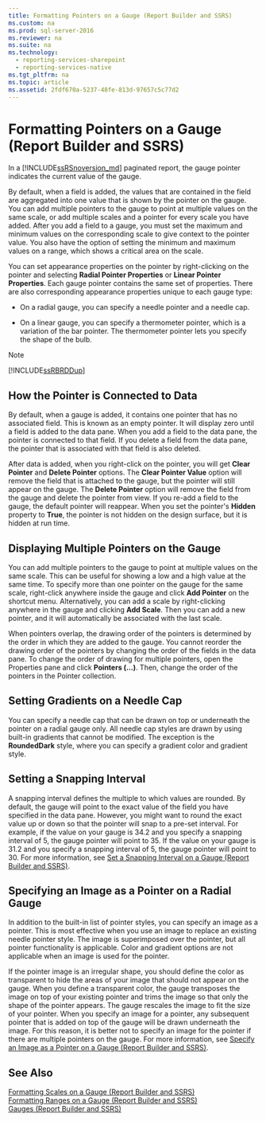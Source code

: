 ```yaml
---
title: Formatting Pointers on a Gauge (Report Builder and SSRS)
ms.custom: na
ms.prod: sql-server-2016
ms.reviewer: na
ms.suite: na
ms.technology: 
  - reporting-services-sharepoint
  - reporting-services-native
ms.tgt_pltfrm: na
ms.topic: article
ms.assetid: 2fdf670a-5237-48fe-813d-97657c5c77d2
---
```

# Formatting Pointers on a Gauge (Report Builder and SSRS)
 In a [!INCLUDE[ssRSnoversion_md](../../Token\Other/ssRSnoversion_md.md)] paginated report, the gauge pointer indicates the current value of the gauge.   
   
 By default, when a field is added, the values that are contained in the field are aggregated into one value that is shown by the pointer on the gauge. You can add multiple pointers to the gauge to point at multiple values on the same scale, or add multiple scales and a pointer for every scale you have added. After you add a field to a gauge, you must set the maximum and minimum values on the corresponding scale to give context to the pointer value. You also have the option of setting the minimum and maximum values on a range, which shows a critical area on the scale.  
  
 You can set appearance properties on the pointer by right\-clicking on the pointer and selecting **Radial Pointer Properties** or **Linear Pointer Properties**. Each gauge pointer contains the same set of properties. There are also corresponding appearance properties unique to each gauge type:  
  
-   On a radial gauge, you can specify a needle pointer and a needle cap.  
  
-   On a linear gauge, you can specify a thermometer pointer, which is a variation of the bar pointer. The thermometer pointer lets you specify the shape of the bulb.  
  
> [!NOTE]  
>  [!INCLUDE[ssRBRDDup](../../Token\Other/ssRBRDDup_md.md)]  
  
##  <a name="HowPointer"></a> How the Pointer is Connected to Data  
 By default, when a gauge is added, it contains one pointer that has no associated field. This is known as an empty pointer. It will display zero until a field is added to the data pane. When you add a field to the data pane, the pointer is connected to that field. If you delete a field from the data pane, the pointer that is associated with that field is also deleted.  
  
 After data is added, when you right\-click on the pointer, you will get **Clear Pointer** and **Delete Pointer** options. The **Clear Pointer Value** option will remove the field that is attached to the gauge, but the pointer will still appear on the gauge. The **Delete Pointer** option will remove the field from the gauge and delete the pointer from view. If you re\-add a field to the gauge, the default pointer will reappear. When you set the pointer's **Hidden** property to **True**, the pointer is not hidden on the design surface, but it is hidden at run time.  
  
##  <a name="DisplayingMultiple"></a> Displaying Multiple Pointers on the Gauge  
 You can add multiple pointers to the gauge to point at multiple values on the same scale. This can be useful for showing a low and a high value at the same time. To specify more than one pointer on the gauge for the same scale, right\-click anywhere inside the gauge and click **Add Pointer** on the shortcut menu. Alternatively, you can add a scale by right\-clicking anywhere in the gauge and clicking **Add Scale**. Then you can add a new pointer, and it will automatically be associated with the last scale.  
  
 When pointers overlap, the drawing order of the pointers is determined by the order in which they are added to the gauge. You cannot reorder the drawing order of the pointers by changing the order of the fields in the data pane. To change the order of drawing for multiple pointers, open the Properties pane and click **Pointers \(…\)**. Then, change the order of the pointers in the Pointer collection.  
  
##  <a name="SettingGradients"></a> Setting Gradients on a Needle Cap  
 You can specify a needle cap that can be drawn on top or underneath the pointer on a radial gauge only. All needle cap styles are drawn by using built\-in gradients that cannot be modified. The exception is the **RoundedDark** style, where you can specify a gradient color and gradient style.  
  
##  <a name="SettingSnappingInterval"></a> Setting a Snapping Interval  
 A snapping interval defines the multiple to which values are rounded. By default, the gauge will point to the exact value of the field you have specified in the data pane. However, you might want to round the exact value up or down so that the pointer will snap to a pre\-set interval. For example, if the value on your gauge is 34.2 and you specify a snapping interval of 5, the gauge pointer will point to 35. If the value on your gauge is 31.2 and you specify a snapping interval of 5, the gauge pointer will point to 30. For more information, see [Set a Snapping Interval on a Gauge \(Report Builder and SSRS\)](assetId:///0ece7297-6e2f-47fb-835d-b9e9cce53fe2).  
  
##  <a name="SpecifyingImage"></a> Specifying an Image as a Pointer on a Radial Gauge  
 In addition to the built\-in list of pointer styles, you can specify an image as a pointer. This is most effective when you use an image to replace an existing needle pointer style. The image is superimposed over the pointer, but all pointer functionality is applicable. Color and gradient options are not applicable when an image is used for the pointer.  
  
 If the pointer image is an irregular shape, you should define the color as transparent to hide the areas of your image that should not appear on the gauge. When you define a transparent color, the gauge transposes the image on top of your existing pointer and trims the image so that only the shape of the pointer appears. The gauge rescales the image to fit the size of your pointer. When you specify an image for a pointer, any subsequent pointer that is added on top of the gauge will be drawn underneath the image. For this reason, it is better not to specify an image for the pointer if there are multiple pointers on the gauge. For more information, see [Specify an Image as a Pointer on a Gauge \(Report Builder and SSRS\)](assetId:///9d73b3c3-a068-4868-a2be-0cd261b6e92b).  
  
## See Also  
 [Formatting Scales on a Gauge &#40;Report Builder and SSRS&#41;](../../Topics\TopicNameContainA/Formatting-Scales-on-a-Gauge--Report-Builder-and-SSRS-.md)   
 [Formatting Ranges on a Gauge &#40;Report Builder and SSRS&#41;](../../Topics\TopicNameContainA/Formatting-Ranges-on-a-Gauge--Report-Builder-and-SSRS-.md)   
 [Gauges &#40;Report Builder and SSRS&#41;](../../Topics\TopicNameNotContainA/Gauges--Report-Builder-and-SSRS-.md)  
  
  